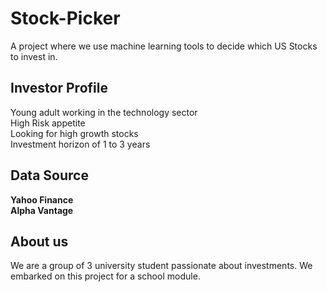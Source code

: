 # Stock-Picker
A project where we use machine learning tools to decide which US Stocks to invest in.

## Investor Profile
<p>Young adult working in the technology sector<br>High Risk appetite<br>Looking for high growth stocks<br>Investment horizon of 1 to 3 years</p>

## Data Source
**Yahoo Finance**<br>
**Alpha Vantage**

## About us
We are a group of 3 university student passionate about investments. We embarked on this project for a school module.
